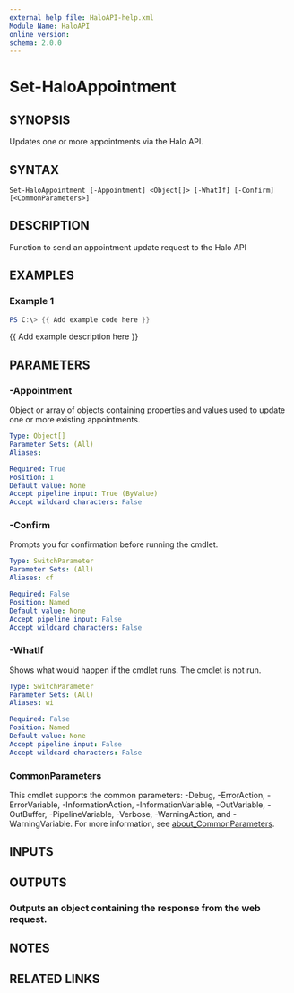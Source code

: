 ```yaml
---
external help file: HaloAPI-help.xml
Module Name: HaloAPI
online version:
schema: 2.0.0
---
```


# Set-HaloAppointment

## SYNOPSIS
Updates one or more appointments via the Halo API.

## SYNTAX

```
Set-HaloAppointment [-Appointment] <Object[]> [-WhatIf] [-Confirm] [<CommonParameters>]
```

## DESCRIPTION
Function to send an appointment update request to the Halo API

## EXAMPLES

### Example 1
```powershell
PS C:\> {{ Add example code here }}
```

{{ Add example description here }}

## PARAMETERS

### -Appointment
Object or array of objects containing properties and values used to update one or more existing appointments.

```yaml
Type: Object[]
Parameter Sets: (All)
Aliases:

Required: True
Position: 1
Default value: None
Accept pipeline input: True (ByValue)
Accept wildcard characters: False
```

### -Confirm
Prompts you for confirmation before running the cmdlet.

```yaml
Type: SwitchParameter
Parameter Sets: (All)
Aliases: cf

Required: False
Position: Named
Default value: None
Accept pipeline input: False
Accept wildcard characters: False
```

### -WhatIf
Shows what would happen if the cmdlet runs.
The cmdlet is not run.

```yaml
Type: SwitchParameter
Parameter Sets: (All)
Aliases: wi

Required: False
Position: Named
Default value: None
Accept pipeline input: False
Accept wildcard characters: False
```

### CommonParameters
This cmdlet supports the common parameters: -Debug, -ErrorAction, -ErrorVariable, -InformationAction, -InformationVariable, -OutVariable, -OutBuffer, -PipelineVariable, -Verbose, -WarningAction, and -WarningVariable. For more information, see [about_CommonParameters](http://go.microsoft.com/fwlink/?LinkID=113216).

## INPUTS

## OUTPUTS

### Outputs an object containing the response from the web request.
## NOTES

## RELATED LINKS

